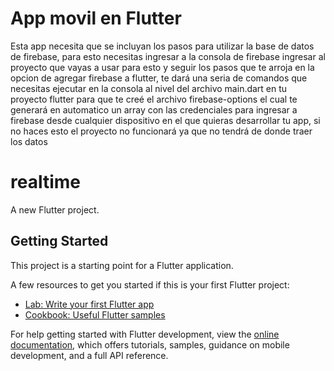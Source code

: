 <h1>App movil en Flutter</h1>

Esta app necesita que se incluyan los pasos para utilizar la base de datos de firebase, para esto necesitas ingresar a la consola de firebase ingresar al proyecto que vayas a usar para esto y seguir los pasos que te arroja en la opcion de agregar firebase a flutter, te dará una seria de comandos que necesitas ejecutar en la consola al nivel del archivo main.dart en tu proyecto flutter para que te creé el archivo firebase-options el cual te generará en automatico un array con las credenciales para ingresar a firebase desde cualquier dispositivo en el que quieras desarrollar tu app, si no haces esto el proyecto no funcionará ya que no tendrá de donde traer los datos



# realtime

A new Flutter project.

## Getting Started

This project is a starting point for a Flutter application.

A few resources to get you started if this is your first Flutter project:

- [Lab: Write your first Flutter app](https://docs.flutter.dev/get-started/codelab)
- [Cookbook: Useful Flutter samples](https://docs.flutter.dev/cookbook)

For help getting started with Flutter development, view the
[online documentation](https://docs.flutter.dev/), which offers tutorials,
samples, guidance on mobile development, and a full API reference.
